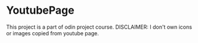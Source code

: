 # YoutubePage

This project is a part of odin project course.
DISCLAIMER: I don't own icons or images copied from youtube page.

